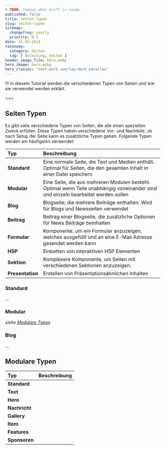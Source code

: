 ```yaml
---
# TODO: remove when draft is ready
published: false
title: Seiten Typen
slug: seiten-typen
sitemap:
  changefreq: yearly
  priority: 0.5
date: 31-05-2024
taxonomy:
  category: Seiten
  tag: [ Anleitung, Seiten ]
header_image_file: hero.webp
hero_image: hero.webp
hero_classes: 'text-dark overlay-dark parallax'
---
```


!!! In diesem Tutorial werden die verschiedenen Typen von Seiten und wie sie verwendet werden erklärt.

===

## Seiten Typen

Es gibt viele verschiedene Typen von Seiten, die alle einen speziellen Zweck erfüllen. Diese Typen haben verschiedene Vor- und Nachteile. Je nach Setup der Seite kann es zusätzliche Typen geben. Folgende Typen werden am häufigsten verwendet:

| Typ              | Beschreibung                                                                                                                      |
|:-----------------|:----------------------------------------------------------------------------------------------------------------------------------|
| **Standard**     | Eine normale Seite, die Text und Medien enthält. Optimal für Seiten, die den gesamten Inhalt in einer Datei speichern             |
| **Modular**      | Eine Seite, die aus mehreren Modulen besteht. Optimal wenn Teile unabhängig voneinander sind und einzeln bearbeitet werden sollen |
| **Blog**         | Blogseite, die mehrere Beiträge enthalten. Wird für Blogs und Newsseiten verwendet                                                |
| **Beitrag**      | Beitrag einer Blogseite, die zusätzliche Optionen für News Beiträge beinhalten                                                    |
| **Formular**     | Komponente, um ein Formular anzuzeigen, welches ausgefüllt und an eine E-Mail Adresse gesendet werden kann                        |
| **H5P**          | Einbetten von interaktiven H5P Elementen                                                                                          |
| **Sektion**      | Komplexere Komponente, um Seiten mit verschiedenen Sektionen anzuzeigen.                                                          |
| **Presentation** | Erstellen von Präsentationsähnlichen Inhalten                                                                                     |

### Standard
...


### Modular
_siehe [Modulare Typen](#modulare-typen)_

### Blog
...

## Modulare Typen

| Typ           | Beschreibung |
|:--------------|:-------------|
| **Standard**  |              |
| **Text**      |              |
| **Hero**      |              |
| **Nachricht** |              |
| **Gallery**   |              |
| **Item**      |              |
| **Features**  |              |
| **Sponsoren** |              |
